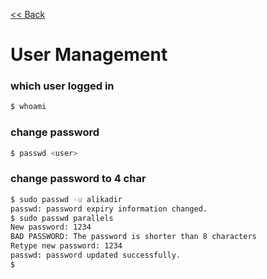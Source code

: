 [<< Back](README.md)

# User Management

### which user logged in
```bash
$ whoami
```

### change password
```bash
$ passwd <user> 
```

### change password to 4 char 
```bash
$ sudo passwd -u alikadir
passwd: password expiry information changed.
$ sudo passwd parallels
New password: 1234
BAD PASSWORD: The password is shorter than 8 characters
Retype new password: 1234
passwd: password updated successfully.
$
```
